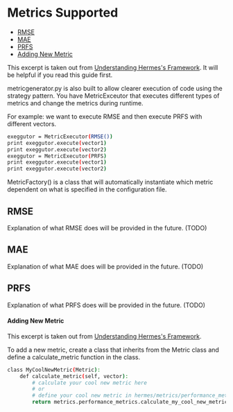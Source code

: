# Metrics Supported

* [RMSE](#rmse)
* [MAE](#mae)
* [PRFS](#prfs)
* [Adding New Metric](#adding-new-metric)

This excerpt is taken out from [Understanding Hermes's Framework](https://github.com/Lab41/hermes/tree/master/docs/framework.md#metricgeneratorpy). It will be helpful if you read this guide first.

metricgenerator.py is also built to allow clearer execution of code using the strategy pattern. You have MetricExceutor that executes different types of metrics and change the metrics during runtime.

For example: we want to execute RMSE and then execute PRFS with different vectors.

```bash
exeggutor = MetricExecutor(RMSE())
print exeggutor.execute(vector1)
print exeggutor.execute(vector2)
exeggutor = MetricExecutor(PRFS)
print exeggutor.execute(vector1)
print exeggutor.execute(vector2)
```

MetricFactory() is a class that will automatically instantiate which metric dependent on what is specified in the configuration file.

## RMSE

Explanation of what RMSE does will be provided in the future. (TODO)

## MAE

Explanation of what MAE does will be provided in the future. (TODO)

## PRFS

Explanation of what PRFS does will be provided in the future. (TODO)


#### Adding New Metric

This excerpt is taken out from [Understanding Hermes's Framework](https://github.com/Lab41/hermes/tree/master/docs/framework.md#adding-new-metric).

To add a new metric, create a class that inherits from the Metric class and define a calculate_metric function in the class.

```bash
class MyCoolNewMetric(Metric):
    def calculate_metric(self, vector):
        # calculate your cool new metric here
        # or
        # define your cool new metric in hermes/metrics/performance_metrics.py
        return metrics.performance_metrics.calculate_my_cool_new_metric(vector.test_vector, vector.prediction_vector)
```